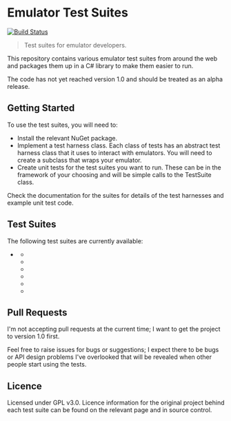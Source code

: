 # Emulator Test Suites

[![Build Status](https://github.com/MrKWatkins/EmulatorTestSuites/actions/workflows/build.yml/badge.svg)](https://github.com/MrKWatkins/EmulatorTestSuites/actions/workflows/build.yml)

> Test suites for emulator developers.

This repository contains various emulator test suites from around the web and packages them up in a C# library to make them easier to run.

The code has not yet reached version 1.0 and should be treated as an alpha release.

## Getting Started

To use the test suites, you will need to:

* Install the relevant NuGet package.
* Implement a test harness class. Each class of tests has an abstract test harness class that it uses to interact with emulators. You will need to create a 
  subclass that wraps your emulator.
* Create unit tests for the test suites you want to run. These can be in the framework of your choosing and will be simple calls to the TestSuite class.

Check the documentation for the suites for details of the test harnesses and example unit test code.

## Test Suites

The following test suites are currently available:

* [](Z80.md)
  * [](DAA.md)
  * [](Fuse.md)
  * [](MarkWoodmass.md)
  * [](Raxoft.md)
  * [](SingleStep.md)
  * [](ZEXALL.md)

## Pull Requests

I'm not accepting pull requests at the current time; I want to get the project to version 1.0 first.

Feel free to raise issues for bugs or suggestions; I expect there to be bugs or API design problems I've overlooked that will be revealed when other people start using the tests.

## Licence

Licensed under GPL v3.0. Licence information for the original project behind each test suite can be found on the relevant page and in source control.